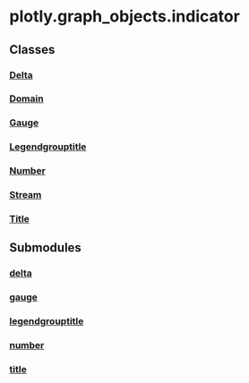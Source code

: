 # plotly.graph_objects.indicator

## Classes

### [Delta](Delta.md)

### [Domain](Domain.md)

### [Gauge](Gauge.md)

### [Legendgrouptitle](Legendgrouptitle.md)

### [Number](Number.md)

### [Stream](Stream.md)

### [Title](Title.md)


## Submodules

### [delta](delta-package/index.md)

### [gauge](gauge-package/index.md)

### [legendgrouptitle](legendgrouptitle-package/index.md)

### [number](number-package/index.md)

### [title](title-package/index.md)



